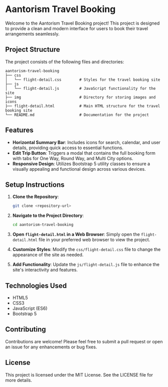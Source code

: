 # Aantorism Travel Booking

Welcome to the Aantorism Travel Booking project! This project is designed to provide a clean and modern interface for users to book their travel arrangements seamlessly.

## Project Structure

The project consists of the following files and directories:

```
aantorism-travel-booking
├── css
│   └── flight-detail.css        # Styles for the travel booking site
├── js
│   └── flight-detail.js         # JavaScript functionality for the site
├── img                          # Directory for storing images and icons
├── flight-detail.html           # Main HTML structure for the travel booking site
└── README.md                    # Documentation for the project
```

## Features

- **Horizontal Summary Bar**: Includes icons for search, calendar, and user details, providing quick access to essential functions.
- **Edit Trip Button**: Triggers a modal that contains the full booking form with tabs for One Way, Round Way, and Multi City options.
- **Responsive Design**: Utilizes Bootstrap 5 utility classes to ensure a visually appealing and functional design across various devices.

## Setup Instructions

1. **Clone the Repository**: 
   ```bash
   git clone <repository-url>
   ```

2. **Navigate to the Project Directory**:
   ```bash
   cd aantorism-travel-booking
   ```

3. **Open `flight-detail.html` in a Web Browser**: 
   Simply open the `flight-detail.html` file in your preferred web browser to view the project.

4. **Customize Styles**: 
   Modify the `css/flight-detail.css` file to change the appearance of the site as needed.

5. **Add Functionality**: 
   Update the `js/flight-detail.js` file to enhance the site's interactivity and features.

## Technologies Used

- HTML5
- CSS3
- JavaScript (ES6)
- Bootstrap 5

## Contributing

Contributions are welcome! Please feel free to submit a pull request or open an issue for any enhancements or bug fixes.

## License

This project is licensed under the MIT License. See the LICENSE file for more details.